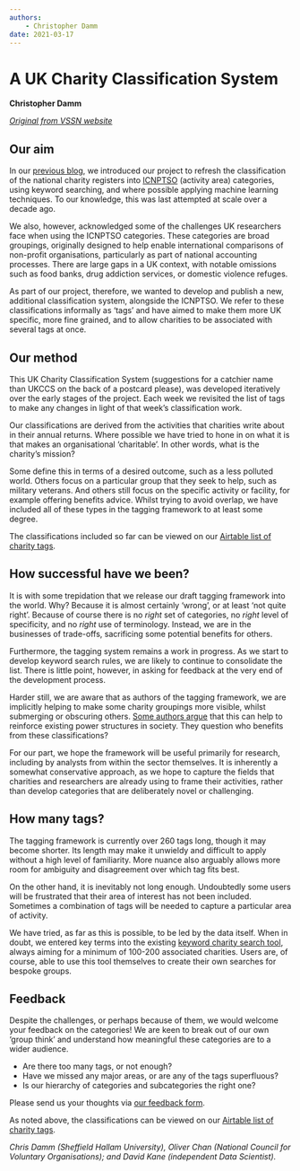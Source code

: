 ```yaml
---
authors:
    - Christopher Damm
date: 2021-03-17
---
```


# A UK Charity Classification System

**Christopher Damm**

_[Original from VSSN website](https://www.vssn.org.uk/2021/03/17/a-uk-charity-classification-system/)_

## Our aim

In our [previous blog](../../../01/11/classifying-the-charity-register/), we introduced our project to refresh the classification of the national charity registers into [ICNPTSO](https://unstats.un.org/unsd/classifications/Family/Detail/2008) (activity area) categories, using keyword searching, and where possible applying machine learning techniques. To our knowledge, this was last attempted at scale over a decade ago. 

We also, however, acknowledged some of the challenges UK researchers face when using the ICNPTSO categories. These categories are broad groupings, originally designed to help enable international comparisons of non-profit organisations, particularly as part of national accounting processes. There are large gaps in a UK context, with notable omissions such as food banks, drug addiction services, or domestic violence refuges.

As part of our project, therefore, we wanted to develop and publish a new, additional classification system, alongside the ICNPTSO. We refer to these classifications informally as ‘tags’ and have aimed to make them more UK specific, more fine grained, and to allow charities to be associated with several tags at once.

## Our method

This UK Charity Classification System (suggestions for a catchier name than UKCCS on the back of a postcard please), was developed iteratively over the early stages of the project. Each week we revisited the list of tags to make any changes in light of that week’s classification work. 

Our classifications are derived from the activities that charities write about in their annual returns. Where possible we have tried to hone in on what it is that makes an organisational ‘charitable’. In other words, what is the charity’s mission? 

Some define this in terms of a desired outcome, such as a less polluted world. Others focus on a particular group that they seek to help, such as military veterans. And others still focus on the specific activity or facility, for example offering benefits advice. Whilst trying to avoid overlap, we have included all of these types in the tagging framework to at least some degree.

The classifications included so far can be viewed on our [Airtable list of charity tags](https://airtable.com/shrakjlWQR60s4t34). 

## How successful have we been?

It is with some trepidation that we release our draft tagging framework into the world. Why? Because it is almost certainly ‘wrong’, or at least ‘not quite right’. Because of course there is no _right_ set of categories, no _right_ level of specificity, and no _right_ use of terminology. Instead, we are in the businesses of trade-offs, sacrificing some potential benefits for others.

Furthermore, the tagging system remains a work in progress. As we start to develop keyword search rules, we are likely to continue to consolidate the list. There is little point, however, in asking for feedback at the very end of the development process. 

Harder still, we are aware that as authors of the tagging framework, we are implicitly helping to make some charity groupings more visible, whilst submerging or obscuring others. [Some authors argue](https://link.springer.com/article/10.1007/s11266-015-9552-8?sa_campaign=email/event/articleAuthor/onlineFirst) that this can help to reinforce existing power structures in society. They question who benefits from these classifications?

For our part, we hope the framework will be useful primarily for research, including by analysts from within the sector themselves. It is inherently a somewhat conservative approach, as we hope to capture the fields that charities and researchers are already using to frame their activities, rather than develop categories that are deliberately novel or challenging. 

## How many tags?

The tagging framework is currently over 260 tags long, though it may become shorter. Its length may make it unwieldy and difficult to apply without a high level of familiarity. More nuance also arguably allows more room for ambiguity and disagreement over which tag fits best.

On the other hand, it is inevitably not long enough. Undoubtedly some users will be frustrated that their area of interest has not been included. Sometimes a combination of tags will be needed to capture a particular area of activity.

We have tried, as far as this is possible, to be led by the data itself. When in doubt, we entered key terms into the existing [keyword charity search tool](https://cwdamm.shinyapps.io/shiny_app_-_field_identification/), always aiming for a minimum of 100-200 associated charities. Users are, of course, able to use this tool themselves to create their own searches for bespoke groups.

## Feedback

Despite the challenges, or perhaps because of them, we would welcome your feedback on the categories! We are keen to break out of our own ‘group think’ and understand how meaningful these categories are to a wider audience. 

*   Are there too many tags, or not enough?
*   Have we missed any major areas, or are any of the tags superfluous?
*   Is our hierarchy of categories and subcategories the right one?

Please send us your thoughts via [our feedback form](https://docs.google.com/forms/d/1sjrp7-N7gvf1oBaXEitXBNns5e9MFuvClccLopi4KeA/viewform?edit_requested=true). 

As noted above, the classifications can be viewed on our [Airtable list of charity tags](https://airtable.com/shrakjlWQR60s4t34). 

_Chris Damm (Sheffield Hallam University), Oliver Chan (National Council for Voluntary Organisations); and David Kane (independent Data Scientist)._